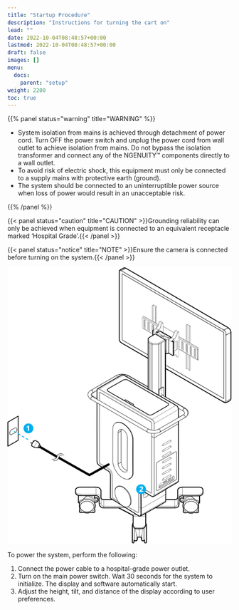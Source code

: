 ```yaml
---
title: "Startup Procedure"
description: "Instructions for turning the cart on"
lead: ""
date: 2022-10-04T08:48:57+00:00
lastmod: 2022-10-04T08:48:57+00:00
draft: false
images: []
menu:
  docs:
    parent: "setup"
weight: 2200
toc: true
---
```


{{% panel status="warning" title="WARNING" %}}

* System isolation from mains is achieved through detachment of power cord. Turn OFF the power switch and unplug the power cord from wall outlet to achieve isolation from mains. Do not bypass the isolation transformer and connect any of the NGENUITY&trade; components directly to a wall outlet.
* To avoid risk of electric shock, this equipment must only be connected to a supply mains with protective earth (ground).
* The system should be connected to an uninterruptible power source when loss of power would result in an unacceptable risk.

{{% /panel %}}

{{< panel status="caution" title="CAUTION" >}}Grounding reliability can only be achieved when equipment is connected to an equivalent receptacle marked ‘Hospital Grade’.{{< /panel >}}

{{< panel status="notice" title="NOTE" >}}Ensure the camera is connected before turning on the system.{{< /panel >}}

![System Power Connection](system_startup.svg)

To power the system, perform the following:

1. Connect the power cable to a hospital-grade power outlet.
2. Turn on the main power switch. Wait 30 seconds for the system to initialize. The display and software automatically start.
3. Adjust the height, tilt, and distance of the display according to user preferences.

